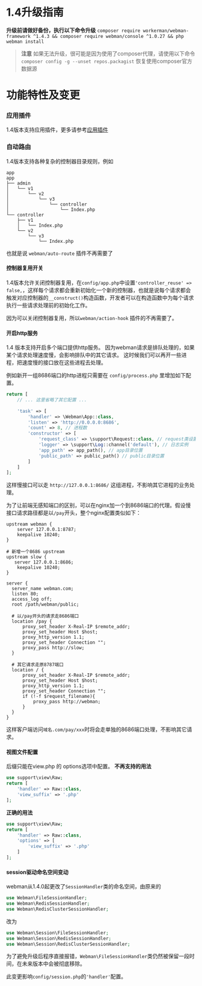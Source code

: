 # 1.4升级指南

**升级前请做好备份，执行以下命令升级**
`composer require workerman/webman-framework ^1.4.3 && composer require webman/console ^1.0.27 && php webman install`

> **注意**
> 如果无法升级，很可能是因为使用了composer代理，请使用以下命令 `composer config -g --unset repos.packagist` 恢复使用composer官方数据源

# 功能特性及变更

### 应用插件
1.4版本支持应用插件，更多请参考[应用插件](../plugin/app.md)

### 自动路由
1.4版本支持各种复杂的控制器目录规则，例如
```
app
app
├── admin
│   └── v1
│       └── v2
│           └── v3
│               └── controller
│                   └── Index.php
└── controller
    ├── v1
    │   └── Index.php
    └── v2
        └── v3
            └── Index.php
```
也就是说 `webman/auto-route` 插件不再需要了


#### 控制器复用开关
1.4版本允许关闭控制器复用，在`config/app.php`中设置`'controller_reuse' => false,`，这样每个请求都会重新初始化一个新的控制器，也就是说每个请求都会触发对应控制器的`__construct()`构造函数，开发者可以在构造函数中为每个请求执行一些请求处理前的初始化工作。

因为可以关闭控制器复用，所以`webman/action-hook` 插件的不再需要了。

#### 开启http服务
1.4 版本支持开启多个端口提供http服务。
因为webman请求是排队处理的，如果某个请求处理速度慢，会影响排队中的其它请求。
这时候我们可以再开一些进程，把速度慢的接口放在这些进程去处理。

例如新开一组8686端口的http进程只需要在 `config/process.php` 里增加如下配置。
```php
return [
    // ... 这里省略了其它配置 ...
    
    'task' => [
        'handler' => \Webman\App::class,
        'listen' => 'http://0.0.0.0:8686',
        'count' => 8, // 进程数
        'constructor' => [
            'request_class' => \support\Request::class, // request类设置
            'logger' => \support\Log::channel('default'), // 日志实例
            'app_path' => app_path(), // app目录位置
            'public_path' => public_path() // public目录位置
        ]
    ]
];
```

这样慢接口可以走 `http://127.0.0.1:8686/` 这组进程，不影响其它进程的业务处理。

为了让前端无感知端口的区别，可以在nginx加一个到8686端口的代理。假设慢接口请求路径都是以`/pay`开头，整个nginx配置类似如下：
```
upstream webman {
    server 127.0.0.1:8787;
    keepalive 10240;
}

# 新增一个8686 upstream
upstream slow {
   server 127.0.0.1:8686;
    keepalive 10240;
}

server {
  server_name webman.com;
  listen 80;
  access_log off;
  root /path/webman/public;

  # 以/pay开头的请求走8686端口
  location /pay {
      proxy_set_header X-Real-IP $remote_addr;
      proxy_set_header Host $host;
      proxy_http_version 1.1;
      proxy_set_header Connection "";
      proxy_pass http://slow;
  }

  # 其它请求走原8787端口
  location / {
      proxy_set_header X-Real-IP $remote_addr;
      proxy_set_header Host $host;
      proxy_http_version 1.1;
      proxy_set_header Connection "";
      if (!-f $request_filename){
          proxy_pass http://webman;
      }
  }
}
```

这样客户端访问`域名.com/pay/xxx`时将会走单独的8686端口处理，不影响其它请求。

#### 视图文件配置
后缀只能在view.php 的 options选项中配置。
**不再支持的用法**
```php
use support\view\Raw;
return [
    'handler' => Raw::class,
    'view_suffix' => '.php'
];
```
**正确的用法**
```php
use support\view\Raw;
return [
    'handler' => Raw::class,
    'options' => [
        'view_suffix' => '.php'
    ]
];
```

#### session驱动命名空间变动
webman从1.4.0起更改了`SessionHandler`类的命名空间，由原来的
```php
use Webman\FileSessionHandler;  
use Webman\RedisSessionHandler;  
use Webman\RedisClusterSessionHandler;  
```
改为  
```php
use Webman\Session\FileSessionHandler;  
use Webman\Session\RedisSessionHandler;  
use Webman\Session\RedisClusterSessionHandler;
```

为了避免升级后程序直接报错，`Webman\FileSessionHandler`类仍然被保留一段时间，在未来版本中会被彻底移除。

此变更影响`config/session.php`的`'handler'`配置。
